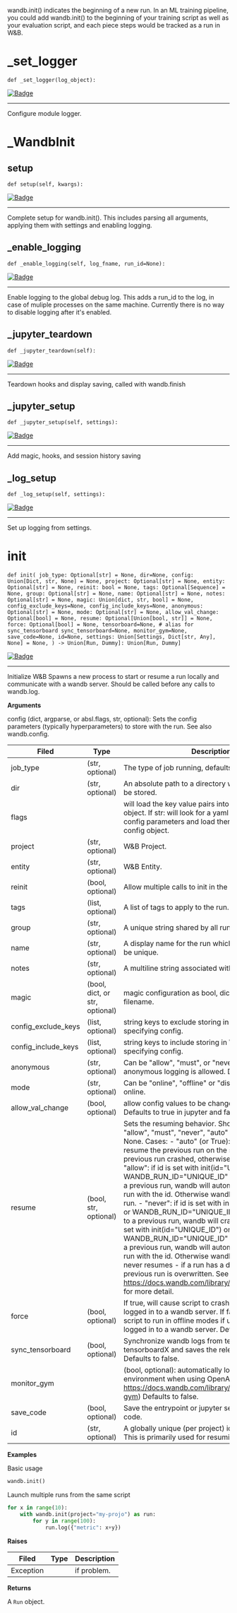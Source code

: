 wandb.init() indicates the beginning of a new run. In an ML training pipeline,
you could add wandb.init() to the beginning of your training script as well as
your evaluation script, and each piece steps would be tracked as a run in W&B.
# _set_logger
`def _set_logger(log_object): `

[![Badge](https://img.shields.io/badge/SOURCE-black?style=plastic&logo=github)](https://github.com/wandb/client/tree/master/wandb/sdk/wandb_init.py#L40-#L43)

****
    
Configure module logger.
    
# _WandbInit
## setup
`def setup(self, kwargs): `

[![Badge](https://img.shields.io/badge/SOURCE-black?style=plastic&logo=github)](https://github.com/wandb/client/tree/master/wandb/sdk/wandb_init.py#L62-#L158)

****
    
Complete setup for wandb.init(). This includes parsing all arguments,
applying them with settings and enabling logging.
    
## _enable_logging
`def _enable_logging(self, log_fname, run_id=None): `

[![Badge](https://img.shields.io/badge/SOURCE-black?style=plastic&logo=github)](https://github.com/wandb/client/tree/master/wandb/sdk/wandb_init.py#L167-#L200)

****
    
Enable logging to the global debug log.  This adds a run_id to the log,
in case of muliple processes on the same machine.
Currently there is no way to disable logging after it's enabled.
    
## _jupyter_teardown
`def _jupyter_teardown(self): `

[![Badge](https://img.shields.io/badge/SOURCE-black?style=plastic&logo=github)](https://github.com/wandb/client/tree/master/wandb/sdk/wandb_init.py#L232-#L245)

****
    
Teardown hooks and display saving, called with wandb.finish
    
## _jupyter_setup
`def _jupyter_setup(self, settings): `

[![Badge](https://img.shields.io/badge/SOURCE-black?style=plastic&logo=github)](https://github.com/wandb/client/tree/master/wandb/sdk/wandb_init.py#L247-#L269)

****
    
Add magic, hooks, and session history saving
    
## _log_setup
`def _log_setup(self, settings): `

[![Badge](https://img.shields.io/badge/SOURCE-black?style=plastic&logo=github)](https://github.com/wandb/client/tree/master/wandb/sdk/wandb_init.py#L271-#L304)

****
    
Set up logging from settings.
    
# init
`def init( job_type: Optional[str] = None, dir=None, config: Union[Dict, str, None] = None, project: Optional[str] = None, entity: Optional[str] = None, reinit: bool = None, tags: Optional[Sequence] = None, group: Optional[str] = None, name: Optional[str] = None, notes: Optional[str] = None, magic: Union[dict, str, bool] = None, config_exclude_keys=None, config_include_keys=None, anonymous: Optional[str] = None, mode: Optional[str] = None, allow_val_change: Optional[bool] = None, resume: Optional[Union[bool, str]] = None, force: Optional[bool] = None, tensorboard=None, # alias for sync_tensorboard sync_tensorboard=None, monitor_gym=None, save_code=None, id=None, settings: Union[Settings, Dict[str, Any], None] = None, ) -> Union[Run, Dummy]: Union[Run, Dummy]`

[![Badge](https://img.shields.io/badge/SOURCE-black?style=plastic&logo=github)](https://github.com/wandb/client/tree/master/wandb/sdk/wandb_init.py#L456-#L613)

****
    
Initialize W&B
Spawns a new process to start or resume a run locally and communicate with a
wandb server. Should be called before any calls to wandb.log.

    
**Arguments**
    
config (dict, argparse, or absl.flags, str, optional):
    Sets the config parameters (typically hyperparameters) to store with the
    run. See also wandb.config.

    
| **Filed** | **Type** | **Description** |
|--|--|--|
| job_type | (str, optional) | The type of job running, defaults to 'train' |
| dir | (str, optional) | An absolute path to a directory where metadata will be stored. |
| flags |  | will load the key value pairs into the runs config object. If str: will look for a yaml file that includes config parameters and load them into the run's config object. |
| project | (str, optional) | W&B Project. |
| entity | (str, optional) | W&B Entity. |
| reinit | (bool, optional) | Allow multiple calls to init in the same process. |
| tags | (list, optional) | A list of tags to apply to the run. |
| group | (str, optional) | A unique string shared by all runs in a given group. |
| name | (str, optional) | A display name for the run which does not have to be unique. |
| notes | (str, optional) | A multiline string associated with the run. |
| magic | (bool, dict, or str, optional) | magic configuration as bool, dict, json string, yaml filename. |
| config_exclude_keys | (list, optional) | string keys to exclude storing in W&B when specifying config. |
| config_include_keys | (list, optional) | string keys to include storing in W&B when specifying config. |
| anonymous | (str, optional) | Can be "allow", "must", or "never". Controls whether anonymous logging is allowed. Defaults to never. |
| mode | (str, optional) | Can be "online", "offline" or "disabled". Defaults to online. |
| allow_val_change | (bool, optional) | allow config values to be changed after setting. Defaults to true in jupyter and false otherwise. |
| resume | (bool, str, optional) | Sets the resuming behavior. Should be one of: "allow", "must", "never", "auto" or None. Defaults to None. Cases: - "auto" (or True): automatically resume the previous run on the same machine. if the previous run crashed, otherwise starts a new run. - "allow": if id is set with init(id="UNIQUE_ID") or WANDB_RUN_ID="UNIQUE_ID" and it is identical to a previous run, wandb will automatically resume the run with the id. Otherwise wandb will start a new run. - "never": if id is set with init(id="UNIQUE_ID") or WANDB_RUN_ID="UNIQUE_ID" and it is identical to a previous run, wandb will crash. - "must": if id is set with init(id="UNIQUE_ID") or WANDB_RUN_ID="UNIQUE_ID" and it is identical to a previous run, wandb will automatically resume the run with the id. Otherwise wandb will crash. - None: never resumes - if a run has a duplicate run_id the previous run is overwritten. See https://docs.wandb.com/library/advanced/resuming for more detail. |
| force | (bool, optional) | If true, will cause script to crash if user can't or isn't logged in to a wandb server. If false, will cause script to run in offline modes if user can't or isn't logged in to a wandb server. Defaults to false. |
| sync_tensorboard | (bool, optional) | Synchronize wandb logs from tensorboard or tensorboardX and saves the relevant events file. Defaults to false. |
| monitor_gym |  | (bool, optional): automatically logs videos of environment when using OpenAI Gym (see https://docs.wandb.com/library/integrations/openai-gym) Defaults to false. |
| save_code | (bool, optional) | Save the entrypoint or jupyter session history source code. |
| id | (str, optional) | A globally unique (per project) identifier for the run. This is primarily used for resuming. |
**Examples**
    
Basic usage
```python
wandb.init()
```

Launch multiple runs from the same script
```python
for x in range(10):
    with wandb.init(project="my-projo") as run:
        for y in range(100):
            run.log({"metric": x+y})
```

    
**Raises**
    

    
| **Filed** | **Type** | **Description** |
|--|--|--|
| Exception |  | if problem. |
**Returns**
    
A `Run` object.
    
